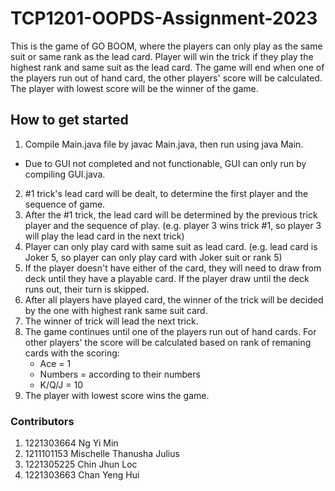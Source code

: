 # TCP1201-OOPDS-Assignment-2023
This is the game of GO BOOM, where the players can only play as the same suit or same rank as the lead card. 
Player will win the trick if they play the highest rank and same suit as the lead card.
The game will end when one of the players run out of hand card, the other players' score will be calculated.
The player with lowest score will be the winner of the game.

## How to get started
1. Compile Main.java file by javac Main.java, then run using java Main.
* Due to GUI not completed and not functionable, GUI can only run by compiling GUI.java.
2. #1 trick's lead card will be dealt, to determine the first player and the sequence of game.
3. After the #1 trick, the lead card will be determined by the previous trick player and the sequence of play. (e.g. player 3 wins trick #1, so player 3 will play the lead card in the next trick)
4. Player can only play card with same suit as lead card. (e.g. lead card is Joker 5, so player can only play card with Joker suit or rank 5)
5. If the player doesn't have either of the card, they will need to draw from deck until they have a playable card. If the player draw until the deck runs out, their turn is skipped.
6. After all players have played card, the winner of the trick will be decided by the one with highest rank same suit card.
7. The winner of trick will lead the next trick.
8. The game continues until one of the players run out of hand cards. For other players' the score will be calculated based on rank of remaning cards with the scoring:
      - Ace = 1
      - Numbers = according to their numbers
      - K/Q/J = 10
9. The player with lowest score wins the game.

### Contributors
1. 1221303664 Ng Yi Min
2. 1211101153 Mischelle Thanusha Julius
3. 1221305225 Chin Jhun Loc 
4. 1221303663 Chan Yeng Hui 
